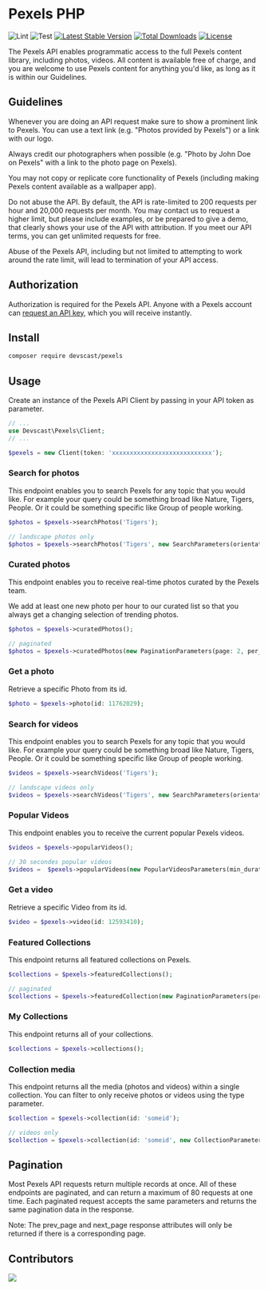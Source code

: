 # Pexels PHP

![Lint](https://github.com/devscast/pexels/actions/workflows/lint.yaml/badge.svg)
![Test](https://github.com/devscast/pexels/actions/workflows/test.yaml/badge.svg)
[![Latest Stable Version](https://poser.pugx.org/devscast/pexels/version)](https://packagist.org/packages/devscast/pexels)
[![Total Downloads](https://poser.pugx.org/devscast/pexels/downloads)](https://packagist.org/packages/devscast/pexels)
[![License](https://poser.pugx.org/devscast/pexels/license)](https://packagist.org/packages/devscast/pexels)

The Pexels API enables programmatic access to the full Pexels content library, including photos, videos. All content is available free of charge, and you are welcome to use Pexels content for anything you'd like, as long as it is within our Guidelines.

## Guidelines

Whenever you are doing an API request make sure to show a prominent link to Pexels. You can use a text link (e.g. "Photos provided by Pexels") or a link with our logo.

Always credit our photographers when possible (e.g. "Photo by John Doe on Pexels" with a link to the photo page on Pexels).

You may not copy or replicate core functionality of Pexels (including making Pexels content available as a wallpaper app).

Do not abuse the API. By default, the API is rate-limited to 200 requests per hour and 20,000 requests per month. You may contact us to request a higher limit, but please include examples, or be prepared to give a demo, that clearly shows your use of the API with attribution. If you meet our API terms, you can get unlimited requests for free.

Abuse of the Pexels API, including but not limited to attempting to work around the rate limit, will lead to termination of your API access.

## Authorization
Authorization is required for the Pexels API. Anyone with a Pexels account can [request an API key](https://www.pexels.com/api/new/), which you will receive instantly.

## Install
```bash
composer require devscast/pexels
```

## Usage
Create an instance of the Pexels API Client by passing in your API token as parameter.

```php
// ...
use Devscast\Pexels\Client;
// ...

$pexels = new Client(token: 'xxxxxxxxxxxxxxxxxxxxxxxxxxxx');
```

### Search for photos
This endpoint enables you to search Pexels for any topic that you would like. For example your query could be something broad like Nature, Tigers, People. Or it could be something specific like Group of people working.

```php
$photos = $pexels->searchPhotos('Tigers');

// landscape photos only
$photos = $pexels->searchPhotos('Tigers', new SearchParameters(orientation: 'landscape', page: 2))
```

### Curated photos
This endpoint enables you to receive real-time photos curated by the Pexels team.

We add at least one new photo per hour to our curated list so that you always get a changing selection of trending photos.

```php
$photos = $pexels->curatedPhotos();

// paginated
$photos = $pexels->curatedPhotos(new PaginationParameters(page: 2, per_page: 60));
```

### Get a photo
Retrieve a specific Photo from its id.

```php
$photo = $pexels->photo(id: 11762029);
```

### Search for videos
This endpoint enables you to search Pexels for any topic that you would like. For example your query could be something broad like Nature, Tigers, People. Or it could be something specific like Group of people working.

```php
$videos = $pexels->searchVideos('Tigers');

// landscape videos only
$videos = $pexels->searchVideos('Tigers', new SearchParameters(orientation: 'landscape', page: 2))
```

### Popular Videos
This endpoint enables you to receive the current popular Pexels videos.

```php
$videos = $pexels->popularVideos();

// 30 secondes popular videos
$videos =  $pexels->popularVideos(new PopularVideosParameters(min_duration: 30, max_duration: 30));
```

### Get a video
Retrieve a specific Video from its id.

```php
$video = $pexels->video(id: 12593410);
```

### Featured Collections
This endpoint returns all featured collections on Pexels.

```php
$collections = $pexels->featuredCollections();

// paginated
$collections = $pexels->featuredCollection(new PaginationParameters(per_page: 80);
```

### My Collections
This endpoint returns all of your collections.

```php
$collections = $pexels->collections();
```

### Collection media
This endpoint returns all the media (photos and videos) within a single collection. You can filter to only receive photos or videos using the type parameter.

```php
$collection = $pexels->collection(id: 'someid');

// videos only
$collection = $pexels->collection(id: 'someid', new CollectionParameters(type: 'Videos'));
```

## Pagination
Most Pexels API requests return multiple records at once. All of these endpoints are paginated, and can return a maximum of 80 requests at one time. Each paginated request accepts the same parameters and returns the same pagination data in the response.

Note: The prev_page and next_page response attributes will only be returned if there is a corresponding page.


## Contributors

<a href="https://github.com/devscast/pexels/graphs/contributors">
  <img src="https://contrib.rocks/image?repo=devscast/pexels"/>
</a>

